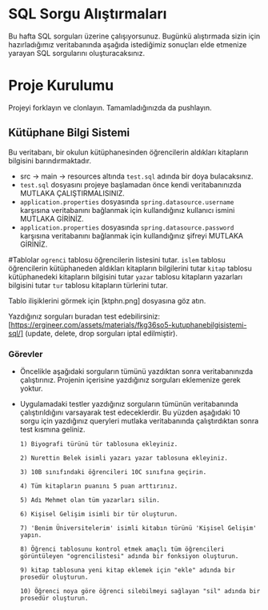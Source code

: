 # SQL Sorgu Alıştırmaları

Bu hafta SQL sorguları üzerine çalışıyorsunuz. Bugünkü alıştırmada sizin için hazırladığımız veritabanında aşağıda istediğimiz sonuçları elde etmenize yarayan SQL sorgularını oluşturacaksınız.

# Proje Kurulumu
Projeyi forklayın ve clonlayın. Tamamladığınızda da pushlayın.

## Kütüphane Bilgi Sistemi

Bu veritabanı, bir okulun kütüphanesinden öğrencilerin aldıkları kitapların bilgisini barındırmaktadır.
* src -> main -> resources altında `test.sql` adında bir doya bulacaksınız.
* `test.sql` dosyasını projeye başlamadan önce kendi veritabanınızda MUTLAKA ÇALIŞTIRMALISINIZ.
* `application.properties` dosyasında `spring.datasource.username` karşısına veritabanını bağlanmak için kullandığınız kullanıcı ismini MUTLAKA GİRİNİZ.
* `application.properties` dosyasında `spring.datasource.password` karşısına veritabanını bağlanmak için kullandığınız şifreyi MUTLAKA GİRİNİZ.


#Tablolar
`ogrenci` tablosu öğrencilerin listesini tutar.
`islem` tablosu öğrencilerin kütüphaneden aldıkları kitapların bilgilerini tutar
`kitap` tablosu kütüphanedeki kitapların bilgisini tutar
`yazar` tablosu kitapların yazarları bilgisini tutar
`tur` tablosu kitapların türlerini tutar.

Tablo ilişiklerini görmek için [ktphn.png] dosyasına göz atın.

Yazdığınız sorguları buradan test edebilirsiniz: [https://ergineer.com/assets/materials/fkg36so5-kutuphanebilgisistemi-sql/] (update, delete, drop sorguları iptal edilmiştir).

### Görevler
* Öncelikle aşağıdaki sorguların tümünü yazdıktan sonra veritabanınızda çalıştırınız. Projenin içerisine yazdığınız sorguları eklemenize gerek yoktur.
* Uygulamadaki testler yazdığınız sorguların tümünün veritabanında çalıştırıldığını varsayarak test edeceklerdir. Bu yüzden aşağıdaki 10 sorgu için yazdığınız queryleri mutlaka veritabanında çalıştırdıktan sonra test kısmına geliniz.

      1) Biyografi türünü tür tablosuna ekleyiniz.
	
      2) Nurettin Belek isimli yazarı yazar tablosuna ekleyiniz.
	
      3) 10B sınıfındaki öğrencileri 10C sınıfına geçirin.
	
      4) Tüm kitapların puanını 5 puan arttırınız.
	
      5) Adı Mehmet olan tüm yazarları silin.
	
      6) Kişisel Gelişim isimli bir tür oluşturun.
	
      7) 'Benim Üniversitelerim' isimli kitabın türünü 'Kişisel Gelişim' yapın.
	
      8) Öğrenci tablosunu kontrol etmek amaçlı tüm öğrencileri görüntüleyen "ogrencilistesi" adında bir fonksiyon oluşturun.

      9) kitap tablosuna yeni kitap eklemek için "ekle" adında bir prosedür oluşturun.
	
      10) Öğrenci noya göre öğrenci silebilmeyi sağlayan "sil" adında bir prosedür oluşturun.


